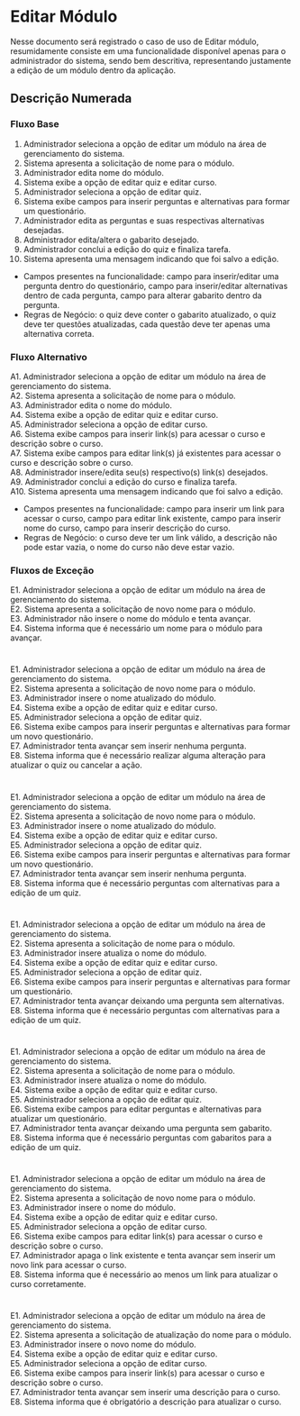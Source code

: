 # Editar Módulo

Nesse documento será registrado o caso de uso de Editar módulo, resumidamente consiste em uma funcionalidade disponível apenas para o administrador do sistema, sendo bem descritiva, representando justamente a edição de um módulo dentro da aplicação.

## Descrição Numerada

### Fluxo Base

1. Administrador seleciona a opção de editar um módulo na área de gerenciamento do sistema.
2. Sistema apresenta a solicitação de nome para o módulo.
3. Administrador edita nome do módulo.
4. Sistema exibe a opção de editar quiz e editar curso.
5. Administrador seleciona a opção de editar quiz.
6. Sistema exibe campos para inserir perguntas e alternativas para formar um questionário.
7. Administrador edita as perguntas e suas respectivas alternativas desejadas.
8. Administrador edita/altera o gabarito desejado.
9. Administrador conclui a edição do quiz e finaliza tarefa.
10. Sistema apresenta uma mensagem indicando que foi salvo a edição.

* Campos presentes na funcionalidade: campo para inserir/editar uma pergunta dentro do questionário, campo para inserir/editar alternativas dentro de cada pergunta, campo para alterar gabarito dentro da pergunta.
* Regras de Negócio: o quiz deve conter o gabarito atualizado, o quiz deve ter questões atualizadas, cada questão deve ter apenas uma alternativa correta.

### Fluxo Alternativo

A1. Administrador seleciona a opção de editar um módulo na área de gerenciamento do sistema. <br>
A2. Sistema apresenta a solicitação de nome para o módulo. <br>
A3. Administrador edita o nome do módulo.<br>
A4. Sistema exibe a opção de editar quiz e editar curso.<br>
A5. Administrador seleciona a opção de editar curso.<br>
A6. Sistema exibe campos para inserir link(s) para acessar o curso e descrição sobre o curso.<br>
A7. Sistema exibe campos para editar link(s) já existentes para acessar o curso e descrição sobre o curso.<br>
A8. Administrador insere/edita seu(s) respectivo(s) link(s) desejados.<br>
A9. Administrador conclui a edição do curso e finaliza tarefa.<br>
A10. Sistema apresenta uma mensagem indicando que foi salvo a edição.<br>

* Campos presentes na funcionalidade: campo para inserir um link para acessar o curso, campo para editar link existente, campo para inserir nome do curso, campo para inserir descrição do curso.
* Regras de Negócio: o curso deve ter um link válido, a descrição não pode estar vazia, o nome do curso não deve estar vazio.

### Fluxos de Exceção

E1. Administrador seleciona a opção de editar um módulo na área de gerenciamento do sistema.<br>
E2. Sistema apresenta a solicitação de novo nome para o módulo.<br>
E3. Administrador não insere o nome do módulo e tenta avançar.<br>
E4. Sistema informa que é necessário um nome para o módulo para avançar.<br>

# 

E1. Administrador seleciona a opção de editar um módulo na área de gerenciamento do sistema.<br>
E2. Sistema apresenta a solicitação de novo nome para o módulo.<br>
E3. Administrador insere o nome atualizado do módulo.<br>
E4. Sistema exibe a opção de editar quiz e editar curso.<br>
E5. Administrador seleciona a opção de editar quiz.<br>
E6. Sistema exibe campos para inserir perguntas e alternativas para formar um novo questionário.<br>
E7. Administrador tenta avançar sem inserir nenhuma pergunta.<br>
E8. Sistema informa que é necessário realizar alguma alteração para atualizar o quiz ou cancelar a ação.<br>

# 

E1. Administrador seleciona a opção de editar um módulo na área de gerenciamento do sistema.<br>
E2. Sistema apresenta a solicitação de novo nome para o módulo.<br>
E3. Administrador insere o nome atualizado do módulo.<br>
E4. Sistema exibe a opção de editar quiz e editar curso.<br>
E5. Administrador seleciona a opção de editar quiz.<br>
E6. Sistema exibe campos para inserir perguntas e alternativas para formar um novo questionário.<br>
E7. Administrador tenta avançar sem inserir nenhuma pergunta.<br>
E8. Sistema informa que é necessário perguntas com alternativas para a edição de um quiz.<br>

# 

E1. Administrador seleciona a opção de editar um módulo na área de gerenciamento do sistema.<br>
E2. Sistema apresenta a solicitação de nome para o módulo.<br>
E3. Administrador insere atualiza o nome do módulo.<br>
E4. Sistema exibe a opção de editar quiz e editar curso.<br>
E5. Administrador seleciona a opção de editar quiz.<br>
E6. Sistema exibe campos para inserir perguntas e alternativas para formar um questionário.<br>
E7. Administrador tenta avançar deixando uma pergunta sem alternativas.<br>
E8. Sistema informa que é necessário perguntas com alternativas para a edição de um quiz.<br>

# 

E1. Administrador seleciona a opção de editar um módulo na área de gerenciamento do sistema.<br>
E2. Sistema apresenta a solicitação de nome para o módulo.<br>
E3. Administrador insere atualiza o nome do módulo.<br>
E4. Sistema exibe a opção de editar quiz e editar curso.<br>
E5. Administrador seleciona a opção de editar quiz.<br>
E6. Sistema exibe campos para editar perguntas e alternativas para atualizar um questionário.<br>
E7. Administrador tenta avançar deixando uma pergunta sem gabarito.<br>
E8. Sistema informa que é necessário perguntas com gabaritos para a edição de um quiz.<br>

# 

E1. Administrador seleciona a opção de editar um módulo na área de gerenciamento do sistema.<br>
E2. Sistema apresenta a solicitação de novo nome para o módulo.<br>
E3. Administrador insere o nome do módulo.<br>
E4. Sistema exibe a opção de editar quiz e editar curso.<br>
E5. Administrador seleciona a opção de editar curso.<br>
E6. Sistema exibe campos para editar link(s) para acessar o curso e descrição sobre o curso.<br>
E7. Administrador apaga o link existente e tenta avançar sem inserir um novo link para acessar o curso.<br>
E8. Sistema informa que é necessário ao menos um link para atualizar o curso corretamente.<br>

# 

E1. Administrador seleciona a opção de editar um módulo na área de gerenciamento do sistema.<br>
E2. Sistema apresenta a solicitação de atualização do nome para o módulo.<br>
E3. Administrador insere o novo nome do módulo.<br>
E4. Sistema exibe a opção de editar quiz e editar curso.<br>
E5. Administrador seleciona a opção de editar curso.<br>
E6. Sistema exibe campos para inserir link(s) para acessar o curso e descrição sobre o curso.<br>
E7. Administrador tenta avançar sem inserir uma descrição para o curso.<br>
E8. Sistema informa que é obrigatório a descrição para atualizar o curso.<br>
